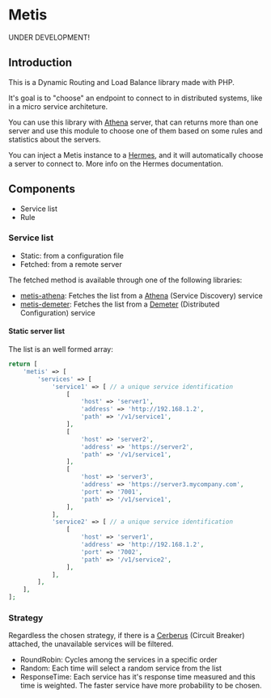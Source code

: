 # Metis

UNDER DEVELOPMENT!

## Introduction

This is a Dynamic Routing and Load Balance library made with PHP.

It's goal is to "choose" an endpoint to connect to in distributed systems, like in a micro service architeture.

You can use this library with [Athena](https://github.com/mt-olympus/athena) server, that can returns more than one server
and use this module to choose one of them based on some rules and statistics about the servers.

You can inject a Metis instance to a [Hermes](https://github.com/mt-olympus/hermes), and it will automatically choose a 
server to connect to. More info on the Hermes documentation. 

## Components

* Service list
* Rule

### Service list

* Static: from a configuration file
* Fetched: from a remote server

The fetched method is available through one of the following libraries:
* [metis-athena](https://github.com/mt-olympus/metis-athena): Fetches the list from a [Athena](https://github.com/mt-olympus/athena) (Service Discovery) service
* [metis-demeter](https://github.com/mt-olympus/metis-demeter): Fetches the list from a [Demeter](https://github.com/mt-olympus/demeter) (Distributed Configuration) service

#### Static server list
The list is an well formed array:
```php
return [
    'metis' => [
        'services' => [
            'service1' => [ // a unique service identification
                [
                    'host' => 'server1',
                    'address' => 'http://192.168.1.2',
                    'path' => '/v1/service1',
                ],
                [
                    'host' => 'server2',
                    'address' => 'https://server2',
                    'path' => '/v1/service1',
                ],
                [
                    'host' => 'server3',
                    'address' => 'https://server3.mycompany.com',
                    'port' => '7001',
                    'path' => '/v1/service1',
                ],
            ],
            'service2' => [ // a unique service identification
                [
                    'host' => 'server1',
                    'address' => 'http://192.168.1.2',
                    'port' => '7002',
                    'path' => '/v1/service2',
                ],
            ],
        ],
    ],
];
```

### Strategy

Regardless the chosen strategy, if there is a [Cerberus](https://github.com/mt-olympus/cerberus) (Circuit Breaker) attached,
the unavailable services will be filtered. 

* RoundRobin: Cycles among the services in a specific order
* Random: Each time will select a random service from the list
* ResponseTime: Each service has it's response time measured and this time is weighted. The faster service have more probability to be chosen.
